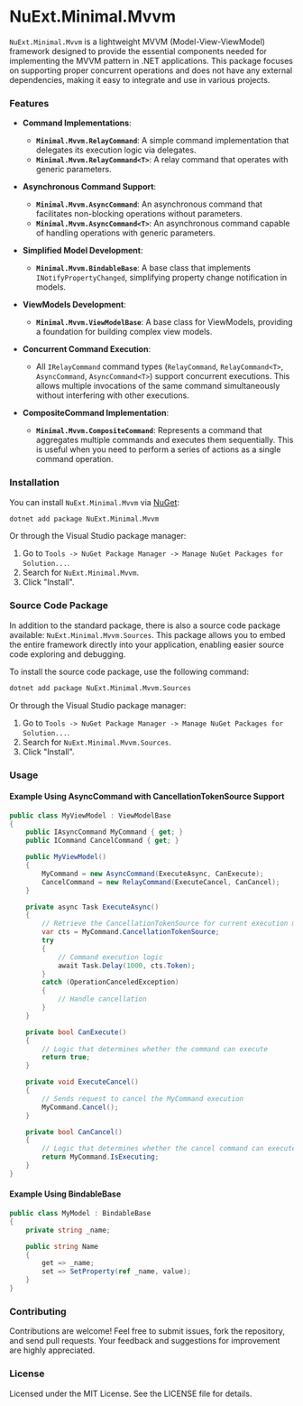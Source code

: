 # NuExt.Minimal.Mvvm

`NuExt.Minimal.Mvvm` is a lightweight MVVM (Model-View-ViewModel) framework designed to provide the essential components needed for implementing the MVVM pattern in .NET applications. This package focuses on supporting proper concurrent operations and does not have any external dependencies, making it easy to integrate and use in various projects.

### Features

- **Command Implementations**:
  - **`Minimal.Mvvm.RelayCommand`**: A simple command implementation that delegates its execution logic via delegates.
  - **`Minimal.Mvvm.RelayCommand<T>`**: A relay command that operates with generic parameters.

- **Asynchronous Command Support**:
  - **`Minimal.Mvvm.AsyncCommand`**: An asynchronous command that facilitates non-blocking operations without parameters.
  - **`Minimal.Mvvm.AsyncCommand<T>`**: An asynchronous command capable of handling operations with generic parameters.

- **Simplified Model Development**:
  - **`Minimal.Mvvm.BindableBase`**: A base class that implements `INotifyPropertyChanged`, simplifying property change notification in models.

- **ViewModels Development**:
  - **`Minimal.Mvvm.ViewModelBase`**: A base class for ViewModels, providing a foundation for building complex view models.

- **Concurrent Command Execution**:
  - All `IRelayCommand` command types (`RelayCommand`, `RelayCommand<T>`, `AsyncCommand`, `AsyncCommand<T>`) support concurrent executions. This allows multiple invocations of the same command simultaneously without interfering with other executions.

- **CompositeCommand Implementation**:
  - **`Minimal.Mvvm.CompositeCommand`**: Represents a command that aggregates multiple commands and executes them sequentially. This is useful when you need to perform a series of actions as a single command operation.

### Installation

You can install `NuExt.Minimal.Mvvm` via [NuGet](https://www.nuget.org/):

```sh
dotnet add package NuExt.Minimal.Mvvm
```

Or through the Visual Studio package manager:

1. Go to `Tools -> NuGet Package Manager -> Manage NuGet Packages for Solution...`.
2. Search for `NuExt.Minimal.Mvvm`.
3. Click "Install".

### Source Code Package

In addition to the standard package, there is also a source code package available: `NuExt.Minimal.Mvvm.Sources`. This package allows you to embed the entire framework directly into your application, enabling easier source code exploring and debugging.

To install the source code package, use the following command:

```sh
dotnet add package NuExt.Minimal.Mvvm.Sources
```

Or through the Visual Studio package manager:

1. Go to `Tools -> NuGet Package Manager -> Manage NuGet Packages for Solution...`.
2. Search for `NuExt.Minimal.Mvvm.Sources`.
3. Click "Install".

### Usage

#### Example Using AsyncCommand with CancellationTokenSource Support

```csharp
public class MyViewModel : ViewModelBase
{
    public IAsyncCommand MyCommand { get; }
    public ICommand CancelCommand { get; }

    public MyViewModel()
    {
        MyCommand = new AsyncCommand(ExecuteAsync, CanExecute);
        CancelCommand = new RelayCommand(ExecuteCancel, CanCancel);
    }

    private async Task ExecuteAsync()
    {
        // Retrieve the CancellationTokenSource for current execution method instance
        var cts = MyCommand.CancellationTokenSource;
        try
        {
            // Command execution logic
            await Task.Delay(1000, cts.Token);
        }
        catch (OperationCanceledException)
        {
            // Handle cancellation
        }
    }

    private bool CanExecute()
    {
        // Logic that determines whether the command can execute
        return true;
    }

    private void ExecuteCancel()
    {
        // Sends request to cancel the MyCommand execution
        MyCommand.Cancel();
    }

    private bool CanCancel()
    {
        // Logic that determines whether the cancel command can execute
        return MyCommand.IsExecuting;
    }
}
```

#### Example Using BindableBase

```csharp
public class MyModel : BindableBase
{
    private string _name;

    public string Name
    {
        get => _name;
        set => SetProperty(ref _name, value);
    }
}
```

### Contributing

Contributions are welcome! Feel free to submit issues, fork the repository, and send pull requests. Your feedback and suggestions for improvement are highly appreciated.

### License

Licensed under the MIT License. See the LICENSE file for details.